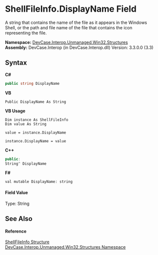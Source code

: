 # ShellFileInfo.DisplayName Field
 

A string that contains the name of the file as it appears in the Windows Shell, or the path and file name of the file that contains the icon representing the file.

**Namespace:**&nbsp;<a href="N_DevCase_Interop_Unmanaged_Win32_Structures">DevCase.Interop.Unmanaged.Win32.Structures</a><br />**Assembly:**&nbsp;DevCase.Interop (in DevCase.Interop.dll) Version: 3.3.0.0 (3.3)

## Syntax

**C#**<br />
``` C#
public string DisplayName
```

**VB**<br />
``` VB
Public DisplayName As String
```

**VB Usage**<br />
``` VB Usage
Dim instance As ShellFileInfo
Dim value As String

value = instance.DisplayName

instance.DisplayName = value
```

**C++**<br />
``` C++
public:
String^ DisplayName
```

**F#**<br />
``` F#
val mutable DisplayName: string
```


#### Field Value
Type: String

## See Also


#### Reference
<a href="T_DevCase_Interop_Unmanaged_Win32_Structures_ShellFileInfo">ShellFileInfo Structure</a><br /><a href="N_DevCase_Interop_Unmanaged_Win32_Structures">DevCase.Interop.Unmanaged.Win32.Structures Namespace</a><br />